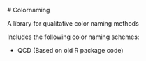 # Colornaming

A library for qualitative color naming methods

Includes the following  color naming schemes:

* QCD (Based on old R package code)
